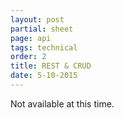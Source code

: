 ```yaml
---
layout: post
partial: sheet
page: api
tags: technical
order: 2
title: REST & CRUD
date: 5-10-2015
---
```

Not available at this time.